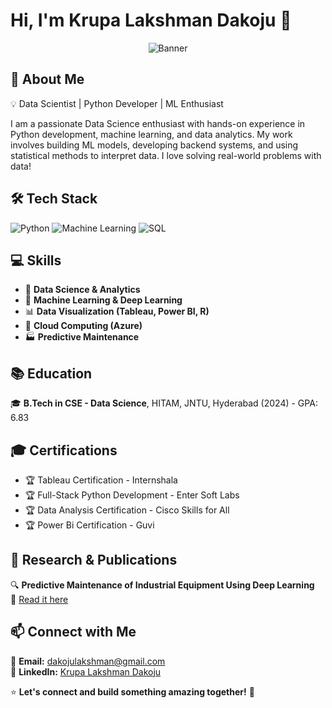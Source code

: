 # Hi, I'm Krupa Lakshman Dakoju 👋

<p align="center">
  <img src="https://github.com/yourusername/yourrepo/blob/main/banner.png" alt="Banner" />
</p>

## 🚀 About Me
💡 Data Scientist | Python Developer | ML Enthusiast

I am a passionate Data Science enthusiast with hands-on experience in Python development, machine learning, and data analytics. My work involves building ML models, developing backend systems, and using statistical methods to interpret data. I love solving real-world problems with data!

## 🛠️ Tech Stack

![Python](https://img.shields.io/badge/Python-3776AB?style=for-the-badge&logo=python&logoColor=white) ![Machine Learning](https://img.shields.io/badge/Machine%20Learning-FF6F00?style=for-the-badge&logo=scikitlearn&logoColor=white) ![SQL](https://img.shields.io/badge/SQL-4479A1?style=for-the-badge&logo=mysql&logoColor=white)

## 💻 Skills
- 🔢 **Data Science & Analytics**  
- 🤖 **Machine Learning & Deep Learning**  
- 📊 **Data Visualization (Tableau, Power BI, R)**  
- 📡 **Cloud Computing (Azure)**  
- 🏭 **Predictive Maintenance**  

## 📚 Education
🎓 **B.Tech in CSE - Data Science**, HITAM, JNTU, Hyderabad (2024) - GPA: 6.83

## 🎓 Certifications
- 🏆 Tableau Certification - Internshala
- 🏆 Full-Stack Python Development - Enter Soft Labs
- 🏆 Data Analysis Certification - Cisco Skills for All
- 🏆 Power Bi Certification - Guvi

## 📜 Research & Publications
🔍 **Predictive Maintenance of Industrial Equipment Using Deep Learning**  
📄 [Read it here](https://ssrn.com/abstract=4840169)


## 📫 Connect with Me
📧 **Email:** [dakojulakshman@gmail.com](mailto:dakojulakshman@gmail.com)  
🔗 **LinkedIn:** [Krupa Lakshman Dakoju](https://www.linkedin.com/in/krupa-lakshman-dakoju/)  

⭐ **Let's connect and build something amazing together!** 🚀

